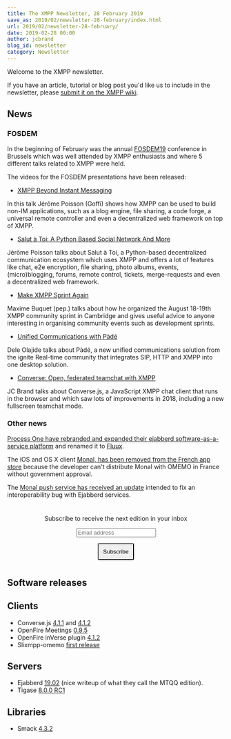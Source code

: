 ```yaml
---
title: The XMPP Newsletter, 28 February 2019
save_as: 2019/02/newsletter-28-february/index.html
url: 2019/02/newsletter-28-february/
date: 2019-02-28 00:00
author: jcbrand
blog_id: newsletter
category: Newsletter
---
```


Welcome to the XMPP newsletter.

If you have an article, tutorial or blog post you'd like us to include in the
newsletter, please [submit it on the XMPP wiki](https://wiki.xmpp.org/web/News_and_Articles_for_the_next_XMPP_Newsletter).

## News

### FOSDEM

In the beginning of February was the annual [FOSDEM19](https://fosdem.org/2019/) conference in Brussels
which was well attended by XMPP enthusiasts and where 5 different talks related
to XMPP were held.

The videos for the FOSDEM presentations have been released:

* [XMPP Beyond Instant Messaging](https://fosdem.org/2019/schedule/event/xmpp_beyond_im/)

In this talk Jérôme Poisson (Goffi) shows how XMPP can be used to build non-IM
applications, such as a blog engine, file sharing, a code forge, a universal remote
controller and even a decentralized web framework on top of XMPP.

* [Salut à Toi: A Python Based Social Network And More](https://fosdem.org/2019/schedule/event/python_salut_a_toi_network/)

Jérôme Poisson talks about Salut à Toi, a Python-based decentralized communication ecosystem
which uses XMPP and offers a lot of features like chat, e2e encryption, file sharing, photo
albums, events, (micro)blogging, forums, remote control, tickets,
merge-requests and even a decentralized web framework.

* [Make XMPP Sprint Again](https://fosdem.org/2019/schedule/event/xmpp_sprint/)

Maxime Buquet (pep.) talks about how he organized the August 18-19th XMPP
community sprint in Cambridge and gives useful advice to anyone interesting in
organising community events such as development sprints.

* [Unified Communications with Pàdé](https://fosdem.org/2019/schedule/event/pade/)

Dele Olajide talks about Pàdé, a new unified communications solution from the
ignite Real-time community that integrates SIP, HTTP and XMPP into one desktop
solution.

* [Converse: Open, federated teamchat with XMPP](https://fosdem.org/2019/schedule/event/converse_xmpp/)

JC Brand talks about Converse.js, a JavaScript XMPP chat client that runs in
the browser and which saw lots of improvements in 2018, including a new
fullscreen teamchat mode.

### Other news

[Process One have rebranded and expanded their ejabberd software-as-a-service
platform](https://blog.process-one.net/introducing-fluux-xmpp-mqtt-as-a-service/) and renamed it to [Fluux](https://fluux.io/).

The iOS and OS X client [Monal, has been removed from the French app store](https://monal.im/blog/omemo-and-french-laws/)
because the developer can't distribute Monal with OMEMO in France without
government approval.

The [Monal push service has received an update](https://monal.im/blog/resolving-push-with-ejabberd/) intended to fix an
interoperability bug with Ejabberd services.

<form style="padding: 10px; text-align:center; margin-bottom: 30px;"
      action="https://tinyletter.com/xmpp" method="post" target="popupwindow"
      onsubmit="window.open('https://tinyletter.com/xmpp', 'popupwindow',
      'scrollbars=yes,width=800,height=600');return true">
<p><label for="tlemail">Subscribe to receive the next edition in your inbox</label></p>
<p><input type="text" placeholder="Email address" name="email" id="tlemail" /></p>
<input type="hidden" value="1" name="embed"/>
<input type="submit" style="padding: 10px; border-radius: 5%" value="Subscribe" />
</form>

## Software releases

## Clients

* Converse.js [4.1.1](https://github.com/conversejs/converse.js/releases/tag/v4.1.1) and [4.1.2](https://github.com/conversejs/converse.js/releases/tag/v4.1.2)
* OpenFire Meetings [0.9.5](https://discourse.igniterealtime.org/t/openfire-meetings-v0-9-5-released/84150)
* OpenFire inVerse plugin [4.1.2](https://discourse.igniterealtime.org/t/openfire-inverse-plugin-4-1-2-release-1-now-available/84355)
* Slixmpp-omemo [first release](https://blog.bouah.net/2019/02/slixmpp-gets-omemo-support/)

## Servers

* Ejabberd [19.02](https://blog.process-one.net/ejabberd-19-02-the-mqtt-edition/) (nice writeup of what they call the MTQQ edition).
* Tigase [8.0.0 RC1](https://tigase.net/blog-entry/tigase-xmpp-server-800-rc1-first-release-candidate)

## Libraries

* Smack [4.3.2](https://discourse.igniterealtime.org/t/smack-4-3-2-released/84342)
